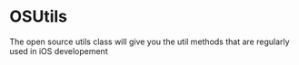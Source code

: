 OSUtils
=======

The open source utils class will give you the util methods that are regularly used in iOS developement
